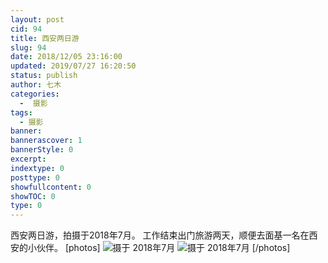 ```yaml
---
layout: post
cid: 94
title: 西安两日游
slug: 94
date: 2018/12/05 23:16:00
updated: 2019/07/27 16:20:50
status: publish
author: 七木
categories: 
  -  摄影
tags: 
  - 摄影
banner: 
bannerascover: 1
bannerStyle: 0
excerpt: 
indextype: 0
posttype: 0
showfullcontent: 0
showTOC: 0
type: 0
---
```



西安两日游，拍摄于2018年7月。
工作结束出门旅游两天，顺便去面基一名在西安的小伙伴。
[photos]
![摄于 2018年7月](https://qimu-1251828023.cos.ap-guangzhou.myqcloud.com/2018/12/05/1544022924.jpg)
![摄于 2018年7月](https://qimu-1251828023.cos.ap-guangzhou.myqcloud.com/2018/12/05/1544022877.jpg)
[/photos]
